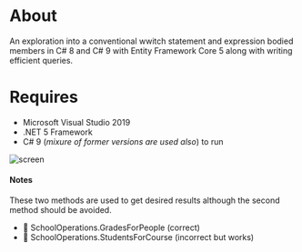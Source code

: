 ﻿# About

An exploration into a conventional wwitch statement and expression bodied members in C# 8 and C# 9 with Entity Framework Core 5 along with writing efficient queries.

# Requires 

- Microsoft Visual Studio 2019
- .NET 5 Framework
- C# 9 (*mixure of former versions are used also*) to run

![screen](../assets/swtiches1.png)

#### Notes

These two methods are used to get desired results although the second method should be avoided.

- :green_heart: SchoolOperations.GradesForPeople (correct)
- :yellow_heart: SchoolOperations.StudentsForCourse (incorrect but works)

